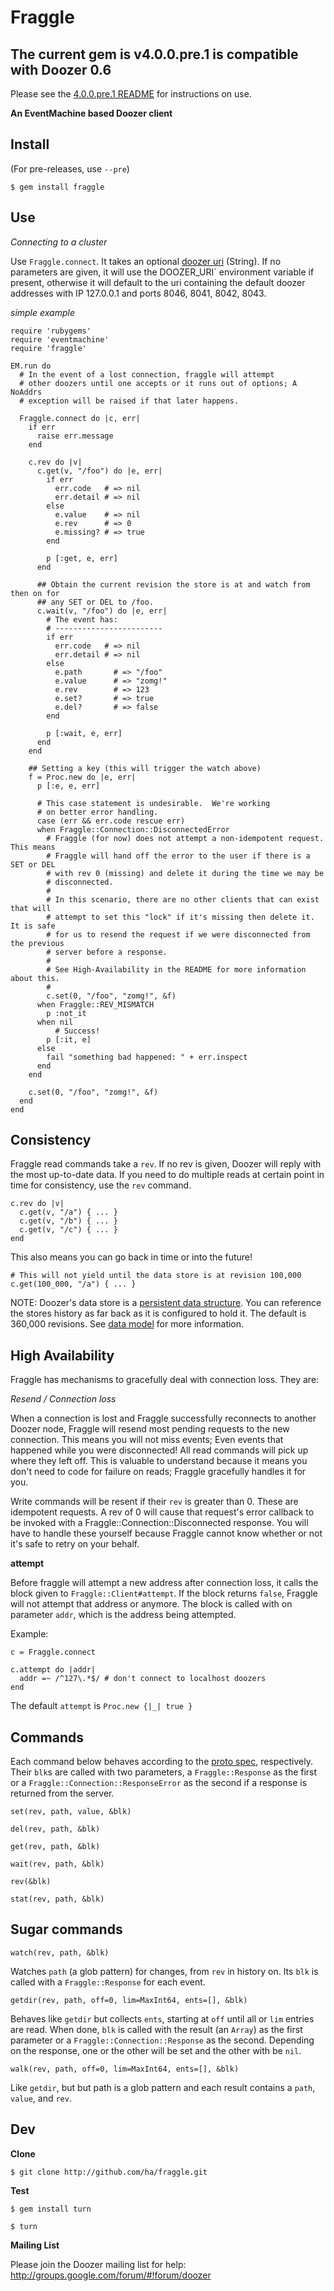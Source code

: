 # Fraggle
## The current gem is v4.0.0.pre.1 is compatible with Doozer 0.6

Please see the [4.0.0.pre.1 README](https://github.com/ha/fraggle/tree/v4.0.0.pre.1) for instructions on use.

**An EventMachine based Doozer client**

## Install

(For pre-releases, use `--pre`)

    $ gem install fraggle

## Use

*Connecting to a cluster*

Use `Fraggle.connect`.  It takes an optional [doozer uri][] (String).  If no
parameters are given, it will use the DOOZER_URI` environment variable if
present, otherwise it will default to the uri containing the default doozer
addresses with IP 127.0.0.1 and ports 8046, 8041, 8042, 8043.

*simple example*

    require 'rubygems'
    require 'eventmachine'
    require 'fraggle'

    EM.run do
      # In the event of a lost connection, fraggle will attempt
      # other doozers until one accepts or it runs out of options; A NoAddrs
      # exception will be raised if that later happens.

      Fraggle.connect do |c, err|
        if err
          raise err.message
        end

        c.rev do |v|
          c.get(v, "/foo") do |e, err|
            if err
              err.code   # => nil
              err.detail # => nil
            else
              e.value    # => nil
              e.rev      # => 0
              e.missing? # => true
            end

            p [:get, e, err]
          end

          ## Obtain the current revision the store is at and watch from then on for
          ## any SET or DEL to /foo.
          c.wait(v, "/foo") do |e, err|
            # The event has:
            # ------------------------
            if err
              err.code   # => nil
              err.detail # => nil
            else
              e.path       # => "/foo"
              e.value      # => "zomg!"
              e.rev        # => 123
              e.set?       # => true
              e.del?       # => false
            end

            p [:wait, e, err]
          end
        end

        ## Setting a key (this will trigger the watch above)
        f = Proc.new do |e, err|
          p [:e, e, err]

          # This case statement is undesirable.  We're working
          # on better error handling.
          case (err && err.code rescue err)
          when Fraggle::Connection::DisconnectedError
            # Fraggle (for now) does not attempt a non-idempotent request.  This means
            # Fraggle will hand off the error to the user if there is a SET or DEL
            # with rev 0 (missing) and delete it during the time we may be
            # disconnected.
            #
            # In this scenario, there are no other clients that can exist that will
            # attempt to set this "lock" if it's missing then delete it.  It is safe
            # for us to resend the request if we were disconnected from the previous
            # server before a response.
            #
            # See High-Availability in the README for more information about this.
            #
            c.set(0, "/foo", "zomg!", &f)
          when Fraggle::REV_MISMATCH
            p :not_it
          when nil
              # Success!
            p [:it, e]
          else
            fail "something bad happened: " + err.inspect
          end
        end

        c.set(0, "/foo", "zomg!", &f)
      end
    end

## Consistency

Fraggle read commands take a `rev`.  If no rev is given, Doozer will reply with
the most up-to-date data.   If you need to do multiple reads at certain
point in time for consistency, use the `rev` command.

    c.rev do |v|
      c.get(v, "/a") { ... }
      c.get(v, "/b") { ... }
      c.get(v, "/c") { ... }
    end

This also means you can go back in time or into the future!

    # This will not yield until the data store is at revision 100,000
    c.get(100_000, "/a") { ... }

NOTE:  Doozer's data store is a [persistent data structure][pd].  You can reference the
stores history as far back as it is configured to hold it.  The default is
360,000 revisions.  See [data model][] for more information.

## High Availability

Fraggle has mechanisms to gracefully deal with connection loss.  They are:

*Resend / Connection loss*

When a connection is lost and Fraggle successfully reconnects to another
Doozer node, Fraggle will resend most pending requests to the new connection.
This means you will not miss events; Even events that happened while you were
disconnected!  All read commands will pick up where they left off.  This is
valuable to understand because it means you don't need to code for failure on
reads; Fraggle gracefully handles it for you.

Write commands will be resent if their `rev` is greater than 0.  These are
idempotent requests.  A rev of 0 will cause that request's error
callback to be invoked with a Fraggle::Connection::Disconnected response.
You will have to handle these yourself because Fraggle cannot know whether or
not it's safe to retry on your behalf.

**attempt**

Before fraggle will attempt a new address after connection loss, it calls the
block given to `Fraggle::Client#attempt`.  If the block returns `false`,
Fraggle will not attempt that address or anymore.  The block is called with on
parameter `addr`, which is the address being attempted.

  Example:

    c = Fraggle.connect

    c.attempt do |addr|
      addr =~ /^127\.*$/ # don't connect to localhost doozers
    end

  The default `attempt` is `Proc.new {|_| true }`

## Commands

Each command below behaves according to the [proto spec][], respectively.
Their `blk`s are called with two parameters, a `Fraggle::Response` as the first
or a `Fraggle::Connection::ResponseError` as the second if a response is
returned from the server.

`set(rev, path, value, &blk)`

`del(rev, path, &blk)`

`get(rev, path, &blk)`

`wait(rev, path, &blk)`

`rev(&blk)`

`stat(rev, path, &blk)`

## Sugar commands

`watch(rev, path, &blk)`

Watches `path` (a glob pattern) for changes, from `rev` in history on.  Its
`blk` is called with a `Fraggle::Response` for each event.

`getdir(rev, path, off=0, lim=MaxInt64, ents=[], &blk)`

Behaves like `getdir` but collects `ents`, starting at `off` until all or `lim`
entries are read. When done, `blk` is called with the result (an `Array`) as the
first parameter or a `Fraggle::Connection::Response` as the second.  Depending
on the response, one or the other will be set and the other with be `nil`.

`walk(rev, path, off=0, lim=MaxInt64, ents=[], &blk)`

Like `getdir`, but but path is a glob pattern and each result contains a `path`,
`value`, and `rev`.

## Dev

**Clone**

    $ git clone http://github.com/ha/fraggle.git

**Test**

    $ gem install turn

    $ turn

**Mailing List**

Please join the Doozer mailing list for help:
http://groups.google.com/forum/#!forum/doozer

[data model]: https://github.com/ha/doozerd/blob/master/doc/data-model.md
[doozer uri]: https://github.com/ha/doozerd/blob/master/doc/uri.md
[proto spec]: https://github.com/ha/doozerd/blob/master/doc/proto.md
[pd]: http://en.wikipedia.org/wiki/Persistent_data_structure
